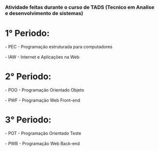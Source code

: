 ### Atividade feitas durante o curso de TADS (Tecnico em Analise e desenvolvimento de sistemas)

<div>
  <h1>1° Periodo:</h1>
  - PEC - Programação estruturada para computadores</br>
  </br>
  - IAW - Internet e Aplicações na Web
  </br>
</div>

<div>
  <h1>2° Periodo:</h1>
  - POO - Programação Orientado Objeto</br>
  </br>
  - PWF - Programação Web Front-end
  </br>
</div>

<div>
  <h1>3° Periodo:</h1>
  - POT - Programação Orientado Teste</br>
  </br>
  - PWB - Programação Web Back-end
  </br>
</div>
